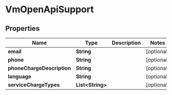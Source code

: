 
# VmOpenApiSupport

## Properties
Name | Type | Description | Notes
------------ | ------------- | ------------- | -------------
**email** | **String** |  |  [optional]
**phone** | **String** |  |  [optional]
**phoneChargeDescription** | **String** |  |  [optional]
**language** | **String** |  |  [optional]
**serviceChargeTypes** | **List&lt;String&gt;** |  |  [optional]



